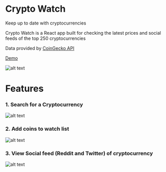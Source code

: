 # Crypto Watch

Keep up to date with cryptocurrencies

Crypto Watch is a React app built for checking the latest prices and social feeds of the top 250 cryptocurrencies

Data provided by [CoinGecko API](https://www.coingecko.com/en/api) 

[Demo](https://cryptovis.herokuapp.com/) 

![alt text](https://www.dropbox.com/s/pwmmcgv4owrpq95/cryptoLarge.png?raw=1 "Logo Title Text 1")

# Features

### 1. Search for a Cryptocurrency

![alt text](https://www.dropbox.com/s/o7845gavt09555q/search.png?raw=1 "Logo Title Text 1")

### 2. Add coins to watch list

![alt text](https://www.dropbox.com/s/hsu4ie5k9rkz7w3/watch.png?raw=1  "Logo Title Text 1")

### 3. View Social feed (Reddit and Twitter) of cryptocurrency

![alt text](https://www.dropbox.com/s/weq6cvkx820u454/social.png?raw=1 "Logo Title Text 1")








